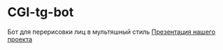 # CGI-tg-bot
Бот для перерисовки лиц в мультяшный стиль
[Презентация нашего проекта](https://docs.google.com/presentation/d/1WpbXh-IZTQ3gyDxQM2dV2Op5P57zvNpg5mNPcvO7xZE/edit?usp=sharing)
